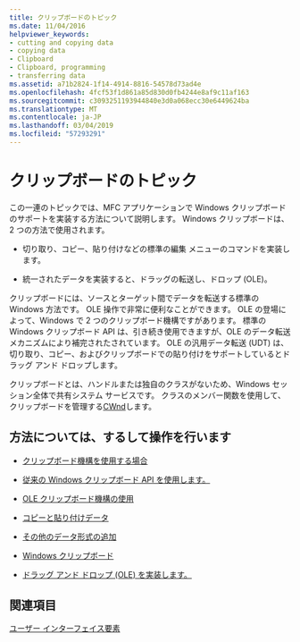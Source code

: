 ```yaml
---
title: クリップボードのトピック
ms.date: 11/04/2016
helpviewer_keywords:
- cutting and copying data
- copying data
- Clipboard
- Clipboard, programming
- transferring data
ms.assetid: a71b2824-1f14-4914-8816-54578d73ad4e
ms.openlocfilehash: 4fcf53f1d861a85d830d0fb4244e8af9c11af163
ms.sourcegitcommit: c3093251193944840e3d0a068ecc30e6449624ba
ms.translationtype: MT
ms.contentlocale: ja-JP
ms.lasthandoff: 03/04/2019
ms.locfileid: "57293291"
---
```

# <a name="clipboard"></a>クリップボードのトピック

この一連のトピックでは、MFC アプリケーションで Windows クリップボードのサポートを実装する方法について説明します。 Windows クリップボードは、2 つの方法で使用されます。

- 切り取り、コピー、貼り付けなどの標準の編集 メニューのコマンドを実装します。

- 統一されたデータを実装すると、ドラッグの転送し、ドロップ (OLE)。

クリップボードには、ソースとターゲット間でデータを転送する標準の Windows 方法です。 OLE 操作で非常に便利なことができます。 OLE の登場によって、Windows で 2 つのクリップボード機構ですがあります。 標準の Windows クリップボード API は、引き続き使用できますが、OLE のデータ転送メカニズムにより補完されたされています。 OLE の汎用データ転送 (UDT) は、切り取り、コピー、およびクリップボードでの貼り付けをサポートしているとドラッグ アンド ドロップします。

クリップボードとは、ハンドルまたは独自のクラスがないため、Windows セッション全体で共有システム サービスです。 クラスのメンバー関数を使用して、クリップボードを管理する[CWnd](../mfc/reference/cwnd-class.md)します。

## <a name="what-do-you-want-to-know-more-about"></a>方法については、するして操作を行います

- [クリップボード機構を使用する場合](../mfc/clipboard-when-to-use-each-clipboard-mechanism.md)

- [従来の Windows クリップボード API を使用します。](../mfc/clipboard-using-the-windows-clipboard.md)

- [OLE クリップボード機構の使用](../mfc/clipboard-using-the-ole-clipboard-mechanism.md)

- [コピーと貼り付けデータ](../mfc/clipboard-copying-and-pasting-data.md)

- [その他のデータ形式の追加](../mfc/clipboard-adding-other-formats.md)

- [Windows クリップボード](https://msdn.microsoft.com/library/ms648709)

- [ドラッグ アンド ドロップ (OLE) を実装します。](../mfc/drag-and-drop-ole.md)

## <a name="see-also"></a>関連項目

[ユーザー インターフェイス要素](../mfc/user-interface-elements-mfc.md)
